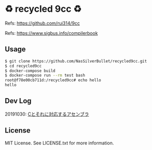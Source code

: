 # :recycle: recycled 9cc :recycle:

Refs: <https://github.com/rui314/9cc>

Refs: <https://www.sigbus.info/compilerbook>

## Usage

```sh
$ git clone https://github.com/NasSilverBullet/recycled9cc.git
$ cd recycled9cc
$ docker-compose build
$ docker-compose run --rm test bash
root@f78e00cb711d:/recycled9cc# echo hello
hello
```

## Dev Log

20191030: [Cとそれに対応するアセンブラ](https://www.sigbus.info/compilerbook#c%E3%81%A8%E3%81%9D%E3%82%8C%E3%81%AB%E5%AF%BE%E5%BF%9C%E3%81%99%E3%82%8B%E3%82%A2%E3%82%BB%E3%83%B3%E3%83%96%E3%83%A9)

## License

MIT License. See LICENSE.txt for more information.
